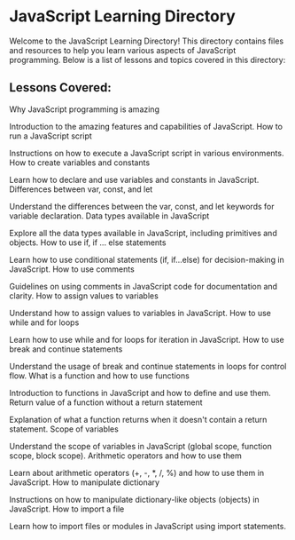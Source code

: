 # JavaScript Learning Directory
Welcome to the JavaScript Learning Directory! This directory contains files and resources to help you learn various aspects of JavaScript programming. Below is a list of lessons and topics covered in this directory:

## Lessons Covered:
Why JavaScript programming is amazing

Introduction to the amazing features and capabilities of JavaScript.
How to run a JavaScript script

Instructions on how to execute a JavaScript script in various environments.
How to create variables and constants

Learn how to declare and use variables and constants in JavaScript.
Differences between var, const, and let

Understand the differences between the var, const, and let keywords for variable declaration.
Data types available in JavaScript

Explore all the data types available in JavaScript, including primitives and objects.
How to use if, if ... else statements

Learn how to use conditional statements (if, if...else) for decision-making in JavaScript.
How to use comments

Guidelines on using comments in JavaScript code for documentation and clarity.
How to assign values to variables

Understand how to assign values to variables in JavaScript.
How to use while and for loops

Learn how to use while and for loops for iteration in JavaScript.
How to use break and continue statements

Understand the usage of break and continue statements in loops for control flow.
What is a function and how to use functions

Introduction to functions in JavaScript and how to define and use them.
Return value of a function without a return statement

Explanation of what a function returns when it doesn't contain a return statement.
Scope of variables

Understand the scope of variables in JavaScript (global scope, function scope, block scope).
Arithmetic operators and how to use them

Learn about arithmetic operators (+, -, *, /, %) and how to use them in JavaScript.
How to manipulate dictionary

Instructions on how to manipulate dictionary-like objects (objects) in JavaScript.
How to import a file

Learn how to import files or modules in JavaScript using import statements.